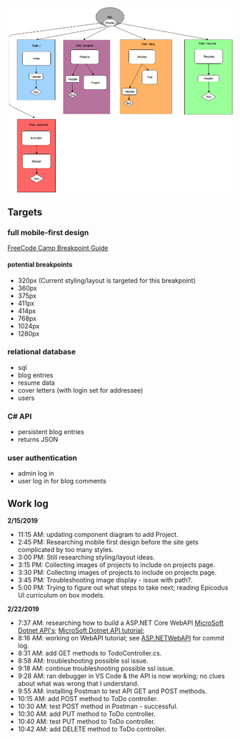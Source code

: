 ![](portfolio-diagram.png)

## Targets

### full mobile-first design
[FreeCode Camp Breakpoint Guide](https://medium.freecodecamp.org/the-100-correct-way-to-do-css-breakpoints-88d6a5ba1862)

#### potential breakpoints
- 320px (Current styling/layout is targeted for this breakpoint)
- 360px
- 375px
- 411px
- 414px
- 768px
- 1024px
- 1280px

### relational database
- sql
- blog entries
- resume data
- cover letters (with login set for addressee)
- users

### C# API
- persistent blog entries
- returns JSON

### user authentication
- admin log in
- user log in for blog comments

## Work log
**2/15/2019**
- 11:15 AM: updating component diagram to add Project.
- 2:45 PM: Researching mobile first design before the site gets complicated by too many styles.
- 3:00 PM: Still researching styling/layout ideas.
- 3:15 PM: Collecting images of projects to include on projects page.
- 3:30 PM: Collecting images of projects to include on projects page.
- 3:45 PM: Troubleshooting image display - issue with path?.
- 5:00 PM: Trying to figure out what steps to take next; reading Epicodus UI curriculum on box models.

**2/22/2019**
- 7:37 AM: researching how to build a ASP.NET Core WebAPI
[MicroSoft Dotnet API's](https://dotnet.microsoft.com/apps/aspnet/apis);
[MicroSoft Dotnet API tutorial](https://docs.microsoft.com/en-us/aspnet/core/tutorials/first-web-api?view=aspnetcore-2.2&tabs=visual-studio-code);
- 8:16 AM: working on WebAPI tutorial; see [ASP.NETWebAPI](https://github.com/skillitzimberg/ASP.NETCoreWebAPI) for commit log.
- 8:31 AM: add GET methods to TodoController.cs.
- 8:58 AM: troubleshooting possible ssl issue.
- 9:18 AM: continue troubleshooting possible ssl issue.
- 9:28 AM: ran debugger in VS Code & the API is now working; no clues about what was wrong that I understand.
- 9:55 AM: installing Postman to test API GET and POST methods.
- 10:15 AM: add POST method to ToDo controller.
- 10:30 AM: test POST method in Postman - successful.
- 10:30 AM: add PUT method to ToDo controller.
- 10:40 AM: test PUT method to ToDo controller.
- 10:42 AM: add DELETE method to ToDo controller.
